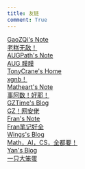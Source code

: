 ```yaml
---
title: 友链
comment: True
---
```


<div class="flink-list">

<div class="flink-list-item">
    <a href="https://gaozqi.github.io/note/" title="Gaozqi's Note" target="_blank">
        <div class="flink-item-icon">
            <img src="../assets/GaoZQi.jpg" alt="">
        </div>
        <div class="flink-item-name heti-skip">GaoZQi's Note</div>
        <div class="flink-item-desc">老糕无敌！</div>
    </a>
</div>

<div class="flink-list-item">
    <a href="https://shzaiz.github.io" title="AUGPath's Note" target="_blank">
        <div class="flink-item-icon">
            <img src="../assets/AUGPath.jpg" alt="">
        </div>
        <div class="flink-item-name heti-skip">AUGPath's Note</div>
        <div class="flink-item-desc">AUG 膜膜</div>
    </a>
</div>

<div class="flink-list-item">
    <a href="https://tonycrane.cc/" title="TonyCrane's Home" target="_blank">
        <div class="flink-item-icon">
            <img src="../assets/TonyCrane.jpg" alt="">
        </div>
        <div class="flink-item-name heti-skip">TonyCrane's Home</div>
        <div class="flink-item-desc">xgnb！</div>
    </a>
</div>

<div class="flink-list-item">
    <a href="https://matheart.github.io/" title="Matheart's Note" target="_blank">
        <div class="flink-item-icon">
            <img src="../assets/Matheart.jpg" alt="">
        </div>
        <div class="flink-item-name heti-skip">Matheart's Note</div>
        <div class="flink-item-desc">事阿数！好耶！</div>
    </a>
</div>

<div class="flink-list-item">
    <a href="https://blog.gztime.cc/" title="GZTime's Blog" target="_blank">
        <div class="flink-item-icon">
            <img src="../assets/GZTime.jpg" alt="">
        </div>
        <div class="flink-item-name heti-skip">GZTime's Blog</div>
        <div class="flink-item-desc">GZ！网安佬</div>
    </a>
</div>

<div class="flink-list-item">
    <a href="https://zmx0142857.github.io/note/" title="Fran's Note" target="_blank">
        <div class="flink-item-icon">
            <img src="../assets/Fran.jpg" alt="">
        </div>
        <div class="flink-item-name heti-skip">Fran's Note</div>
        <div class="flink-item-desc">Fran笔记好全</div>
    </a>
</div>

<div class="flink-list-item">
    <a href="https://wings236.github.io/" title="Wings's Blog" target="_blank">
        <div class="flink-item-icon">
            <img src="../assets/Wings.jpg" alt="">
        </div>
        <div class="flink-item-name heti-skip">Wings's Blog</div>
        <div class="flink-item-desc">Math，AI，CS，全都要！</div>
    </a>
</div>

<div class="flink-list-item">
    <a href="https://yan-zero.github.io/" title="Yan's Blog" target="_blank">
        <div class="flink-item-icon">
            <img src="../assets/Yan.jpg" alt="">
        </div>
        <div class="flink-item-name heti-skip">Yan's Blog</div>
        <div class="flink-item-desc">一只大笨蛋</div>
    </a>
</div>

</div>